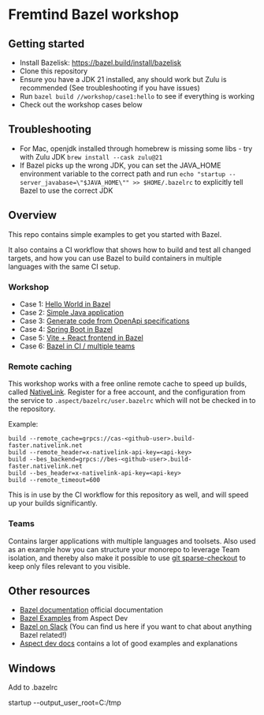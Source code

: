 # Fremtind Bazel workshop

## Getting started
- Install Bazelisk: https://bazel.build/install/bazelisk
- Clone this repository
- Ensure you have a JDK 21 installed, any should work but Zulu is recommended (See troubleshooting if you have issues)
- Run `bazel build //workshop/case1:hello` to see if everything is working
- Check out the workshop cases below 

## Troubleshooting
- For Mac, openjdk installed through homebrew is missing some libs - try with Zulu JDK `brew install --cask zulu@21`
- If Bazel picks up the wrong JDK, you can set the JAVA_HOME environment variable to the correct path and run `echo "startup --server_javabase=\"$JAVA_HOME\"" >> $HOME/.bazelrc` to explicitly tell Bazel to use the correct JDK

## Overview
This repo contains simple examples to get you started with Bazel.

It also contains a CI workflow that shows how to build and test all changed targets, and how you can use Bazel to build containers in multiple languages with the same CI setup.

### Workshop
 - Case 1: [Hello World in Bazel](workshop/case1/README.md)
 - Case 2: [Simple Java application](workshop/case2/README.md)
 - Case 3: [Generate code from OpenApi specifications](workshop/case3/README.md)
 - Case 4: [Spring Boot in Bazel](workshop/case4/README.md)
 - Case 5: [Vite + React frontend in Bazel](workshop/case5/README.md)
 - Case 6: [Bazel in CI / multiple teams](workshop/case6/README.md)

### Remote caching
This workshop works with a free online remote cache to speed up builds, called [NativeLink](https://app.nativelink.com/).
Register for a free account, and the configuration from the service to `.aspect/bazelrc/user.bazelrc` which will not be checked in to the repository.

Example:
```
build --remote_cache=grpcs://cas-<github-user>.build-faster.nativelink.net
build --remote_header=x-nativelink-api-key=<api-key>
build --bes_backend=grpcs://bes-<github-user>.build-faster.nativelink.net
build --bes_header=x-nativelink-api-key=<api-key>
build --remote_timeout=600
```

This is in use by the CI workflow for this repository as well, and will speed up your builds significantly.

### Teams
Contains larger applications with multiple languages and toolsets.
Also used as an example how you can structure your monorepo to leverage Team isolation, and thereby also make it possible to use [git sparse-checkout](https://github.blog/2020-01-17-bring-your-monorepo-down-to-size-with-sparse-checkout/) to keep only files relevant to you visible. 


## Other resources
- [Bazel documentation](https://bazel.build/start) official documentation
- [Bazel Examples](https://github.com/aspect-build/bazel-examples) from Aspect Dev
- [Bazel on Slack](https://bazelbuild.slack.com) (You can find us here if you want to chat about anything Bazel related!)
- [Aspect dev docs](https://docs.aspect.build/) contains a lot of good examples and explanations

## Windows 
Add to .bazelrc

startup --output_user_root=C:/tmp
